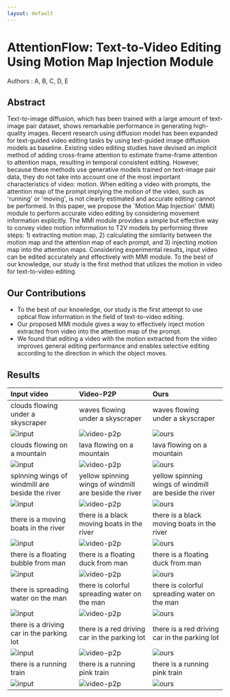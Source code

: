 ```yaml
---
layout: default
---
```


# AttentionFlow: Text-to-Video Editing Using Motion Map Injection Module

Authors : A, B, C, D, E


## Abstract

Text-to-image diffusion, which has been trained with a large amount of text-image pair dataset, shows remarkable performance in generating high-quality images. Recent research using diffusion model has been expanded for text-guided video editing tasks by using text-guided image diffusion models as baseline. Existing video editing studies have devised an implicit method of adding cross-frame attention to estimate frame-frame attention to attention maps, resulting in temporal consistent editing. However, because these methods use generative models trained on text-image pair data, they do not take into account one of the most important characteristics of video: motion. When editing a video with prompts, the attention map of the prompt implying the motion of the video, such as 'running' or 'moving', is not clearly estimated and accurate editing cannot be performed. In this paper, we propose the `Motion Map Injection' (MMI) module to perform accurate video editing by considering movement information explicitly. The MMI module provides a simple but effective way to convey video motion information to T2V models by performing three steps: 1) extracting motion map, 2) calculating the similarity between the motion map and the attention map of each prompt, and 3) injecting motion map into the attention maps.  Considering experimental results, input video can be edited accurately and effectively with MMI module. To the best of our knowledge, our study is the first method that utilizes the motion in video for text-to-video editing.


## Our Contributions

* To the best of our knowledge, our study is the first attempt to use optical flow information in the field of text-to-video editing.
* Our proposed MMI module gives a way to effectively inject motion extracted from video into the attention map of the prompt.
* We found that editing a video with the motion extracted from the video improves general editing performance and enables selective editing according to the direction in which the object moves.


## Results


| Input video                              | Video-P2P                         | Ours                           |
|:-----------------------------------------|:----------------------------------|:-------------------------------|
| clouds flowing under a skyscraper | waves flowing under a skyscraper | waves flowing under a skyscraper |
|![input](results/clouds_waves_input.gif)    | ![video-p2p](results/clouds_waves_ori.gif) | ![ours](results/clouds_waves_MMI.gif)  |
| clouds flowing on a mountain | lava flowing on a mountain | lava flowing on a mountain |
|![input](results/clouds_lava_input.gif)    | ![video-p2p](results/clouds_lava_ori.gif) | ![ours](results/clouds_lava_MMI.gif)  |
| spinning wings of windmill are beside the river | yellow spinning wings of windmill are beside the river | yellow spinning wings of windmill are beside the river |
|![input](results/yellow_windmill_input.gif)    | ![video-p2p](results/yellow_windmill_ori.gif) | ![ours](results/yellow_windmill_MMI.gif)  |
| there is a moving boats in the river | there is a black moving boats in the river | there is a black moving boats in the river |
|![input](results/black_boat_input.gif)    | ![video-p2p](results/black_boat_ori.gif) | ![ours](results/black_boat_MMI.gif)  |
| there is a floating bubble from man | there is a floating duck from man | there is a floating duck from man |
|![input](results/bubble_duck_input.gif)    | ![video-p2p](results/bubble_duck_ori.gif) | ![ours](results/bubble_duck_MMI.gif)  |
| there is spreading water on the man | there is colorful spreading water on the man | there is colorful spreading water on the man |
|![input](results/colorful_water_input.gif)    | ![video-p2p](results/colorful_water_ori.gif) | ![ours](results/colorful_water_MMI.gif)  |
| there is a driving car in the parking lot | there is a red driving car in the parking lot | there is a red driving car in the parking lot |
|![input](results/red_car_input.gif)    | ![video-p2p](results/red_car_ori.gif) | ![ours](results/red_car_MMI.gif)  |
| there is a running train | there is a running pink train | there is a running pink train |
|![input](results/pink_train_input.gif)    | ![video-p2p](results/pink_train_ori.gif) | ![ours](results/pink_train_MMI.gif)  |
